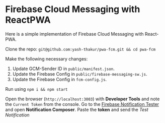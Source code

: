 
# Firebase Cloud Messaging with ReactPWA

Here is a simple implementation of Firebase Cloud Messaging with React-PWA.

Clone the repo:   `git@github.com:yash-thakur/pwa-fcm.git && cd pwa-fcm`

Make the following necessary changes:

1. Update GCM-Sender ID in `public/manifest.json`.
2. Update the Firebase Config in `public/firebase-messaging-sw.js`.
3. Update the Firebase Config in `fcm-config.js`.

Run using `npm i && npm start`

Open the browser (`http://localhost:3003`) with **Developer Tools** and note the `Current Token` from the console.
Go to the [Firebase Notification Tester](https://firebase.google.com/docs/cloud-messaging/js/first-message) and open **Notification Composer**.
Paste the **token** and send the *Test Notification*
